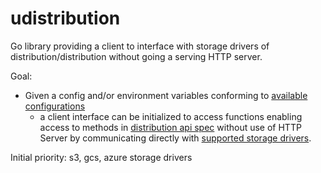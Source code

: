 # udistribution
Go library providing a client to interface with storage drivers of distribution/distribution without going a serving HTTP server.

Goal:
- Given a config and/or environment variables conforming to [available configurations](https://docs.docker.com/registry/configuration/)
  - a client interface can be initialized to access functions enabling access to methods in [distribution api spec](https://github.com/opencontainers/distribution-spec/blob/main/spec.md#api) without use of HTTP Server by communicating directly with [supported storage drivers](https://docs.docker.com/registry/storage-drivers/).

Initial priority:
s3, gcs, azure storage drivers
